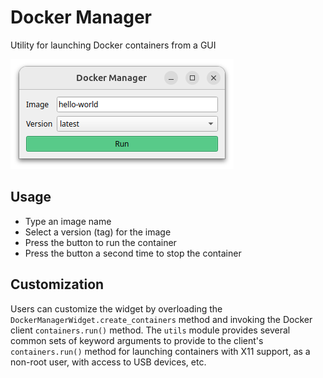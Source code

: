 # Docker Manager

Utility for launching Docker containers from a GUI

![Docker Manager](docs/docker-manager.png)

## Usage

* Type an image name
* Select a version (tag) for the image
* Press the button to run the container
* Press the button a second time to stop the container

## Customization

Users can customize the widget by overloading the ``DockerManagerWidget.create_containers`` method and invoking the Docker client ``containers.run()`` method.
The ``utils`` module provides several common sets of keyword arguments to provide to the client's ``containers.run()`` method for launching containers with X11 support, as a non-root user, with access to USB devices, etc.
